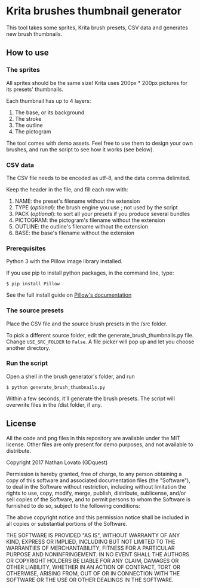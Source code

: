 # Krita brushes thumbnail generator

This tool takes some sprites, Krita brush presets, CSV data and generates new brush thumbnails.

## How to use

### The sprites

All sprites should be the same size! Krita uses 200px * 200px pictures for its presets' thumbnails.

Each thumbnail has up to 4 layers:

1. The base, or its background
2. The stroke
3. The outline
4. The pictogram

The tool comes with demo assets. Feel free to use them to design your own brushes, and run the script to see how it works (see below).

### CSV data

The CSV file needs to be encoded as utf-8, and the data comma delimited.

Keep the header in the file, and fill each row with:

1. NAME: the preset's filename without the extension
2. TYPE (_optional_): the brush engine you use ; not used by the script
3. PACK (_optional_): to sort all your presets if you produce several bundles
4. PICTOGRAM: the pictogram's filename without the extension
5. OUTLINE: the outline's filename without the extension
6. BASE: the base's filename without the extension

### Prerequisites

Python 3 with the Pillow image library installed.

If you use pip to install python packages, in the command line, type:

```shell
$ pip install Pillow
```

See the full install guide on [Pillow's documentation](http://pillow.readthedocs.io/en/4.0.x/installation.html)

### The source presets

Place the CSV file and the source brush presets in the /src folder.

To pick a different source folder, edit the generate_brush_thumbnails.py file. Change `USE_SRC_FOLDER` to `False`. A file picker will pop up and let you choose another directory.

### Run the script

Open a shell in the brush generator's folder, and run

```shell
$ python generate_brush_thumbnails.py
```

Within a few seconds, it'll generate the brush presets. The script will overwrite files in the /dist folder, if any.


## License

All the code and png files in this repository are available under the MIT license. Other files are only present for demo purposes, and not available to distribute.

Copyright 2017 Nathan Lovato (GDquest)

Permission is hereby granted, free of charge, to any person obtaining a copy of this software and associated documentation files (the "Software"), to deal in the Software without restriction, including without limitation the rights to use, copy, modify, merge, publish, distribute, sublicense, and/or sell copies of the Software, and to permit persons to whom the Software is furnished to do so, subject to the following conditions:

The above copyright notice and this permission notice shall be included in all copies or substantial portions of the Software.

THE SOFTWARE IS PROVIDED "AS IS", WITHOUT WARRANTY OF ANY KIND, EXPRESS OR IMPLIED, INCLUDING BUT NOT LIMITED TO THE WARRANTIES OF MERCHANTABILITY, FITNESS FOR A PARTICULAR PURPOSE AND NONINFRINGEMENT. IN NO EVENT SHALL THE AUTHORS OR COPYRIGHT HOLDERS BE LIABLE FOR ANY CLAIM, DAMAGES OR OTHER LIABILITY, WHETHER IN AN ACTION OF CONTRACT, TORT OR OTHERWISE, ARISING FROM, OUT OF OR IN CONNECTION WITH THE SOFTWARE OR THE USE OR OTHER DEALINGS IN THE SOFTWARE.
